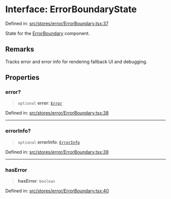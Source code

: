# Interface: ErrorBoundaryState

Defined in: [src/stores/error/ErrorBoundary.tsx:37](https://github.com/Nick2bad4u/Uptime-Watcher/blob/8a1973382d5fe14c52996ecda381894eb7ecd4a6/src/stores/error/ErrorBoundary.tsx#L37)

State for the [ErrorBoundary](../classes/ErrorBoundary.md) component.

## Remarks

Tracks error and error info for rendering fallback UI and debugging.

## Properties

### error?

> `optional` **error**: [`Error`](https://developer.mozilla.org/docs/Web/JavaScript/Reference/Global_Objects/Error)

Defined in: [src/stores/error/ErrorBoundary.tsx:38](https://github.com/Nick2bad4u/Uptime-Watcher/blob/8a1973382d5fe14c52996ecda381894eb7ecd4a6/src/stores/error/ErrorBoundary.tsx#L38)

***

### errorInfo?

> `optional` **errorInfo**: [`ErrorInfo`](https://github.com/DefinitelyTyped/DefinitelyTyped/blob/1a60e1b9a9062ff9c48c681ca3d8b6f717b616b9/types/react/index.d.ts#L4006)

Defined in: [src/stores/error/ErrorBoundary.tsx:39](https://github.com/Nick2bad4u/Uptime-Watcher/blob/8a1973382d5fe14c52996ecda381894eb7ecd4a6/src/stores/error/ErrorBoundary.tsx#L39)

***

### hasError

> **hasError**: `boolean`

Defined in: [src/stores/error/ErrorBoundary.tsx:40](https://github.com/Nick2bad4u/Uptime-Watcher/blob/8a1973382d5fe14c52996ecda381894eb7ecd4a6/src/stores/error/ErrorBoundary.tsx#L40)
